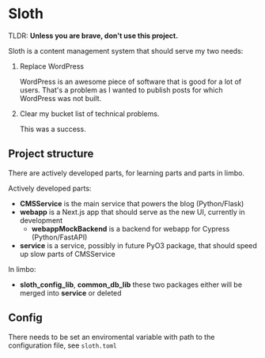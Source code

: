 # Sloth

TLDR: **Unless you are brave, don't use this project.**

Sloth is a content management system that should serve my two needs:

1. Replace WordPress
    
    WordPress is an awesome piece of software that is good for a lot of users. That's a problem as I wanted to publish posts for which WordPress was not built.
2. Clear my bucket list of technical problems.
    
    This was a success.

## Project structure

There are actively developed parts, for learning parts and parts in limbo.

Actively developed parts:

- **CMSService** is the  main service that powers the blog (Python/Flask)
- **webapp** is a Next.js app that should serve as the new UI, currently in development
  - **webappMockBackend** is a backend for webapp for Cypress (Python/FastAPI)
- **service** is a service, possibly in future PyO3 package, that should speed up slow parts of CMSService

In limbo:

- **sloth_config_lib**, **common_db_lib** these two packages either will be merged into **service** or deleted


## Config

There needs to be set an enviromental variable with path to the configuration file, see `sloth.toml`